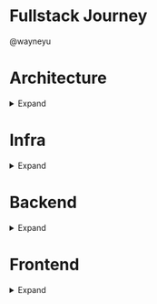# Fullstack Journey
@wayneyu

# Architecture
<details>
  <summary>Expand</summary>
  --
</details>

# Infra
<details>
  <summary>Expand</summary>
  --
</details>

# Backend
<details>
  <summary>Expand</summary>
  - api version `/v1/xxx`
</details>

# Frontend
<details>
  <summary>Expand</summary>
  - state management `https://recoiljs.org/docs/introduction/getting-started`  
  - material ui `https://mui.com/material-ui`
</details>
